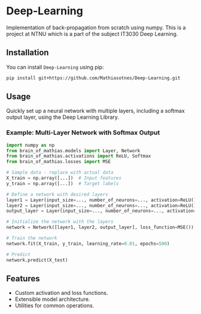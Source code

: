 Deep-Learning
=============

Implementation of back-propagation from scratch using numpy. This is a project at NTNU which is a part of the subject IT3030 Deep Learning.

Installation
------------
You can install `Deep-Learning` using pip:

```bash
pip install git+https://github.com/Mathiasotnes/Deep-Learning.git
```

Usage
-----

Quickly set up a neural network with multiple layers, including a softmax output layer, using the Deep Learning Library.

### Example: Multi-Layer Network with Softmax Output

```python
import numpy as np
from brain_of_mathias.models import Layer, Network
from brain_of_mathias.activations import ReLU, Softmax
from brain_of_mathias.losses import MSE

# Sample data - replace with actual data
X_train = np.array([...])  # Input features
y_train = np.array([...])  # Target labels

# Define a network with desired layers
layer1 = Layer(input_size=..., number_of_neurons=..., activation=ReLU())
layer2 = Layer(input_size=..., number_of_neurons=..., activation=ReLU())
output_layer = Layer(input_size=..., number_of_neurons=..., activation=Softmax())

# Initialize the network with the layers
network = Network([layer1, layer2, output_layer], loss_function=MSE())

# Train the network
network.fit(X_train, y_train, learning_rate=0.01, epochs=500)

# Predict
network.predict(X_test)
```

Features
--------
- Custom activation and loss functions.
- Extensible model architecture.
- Utilities for common operations.

